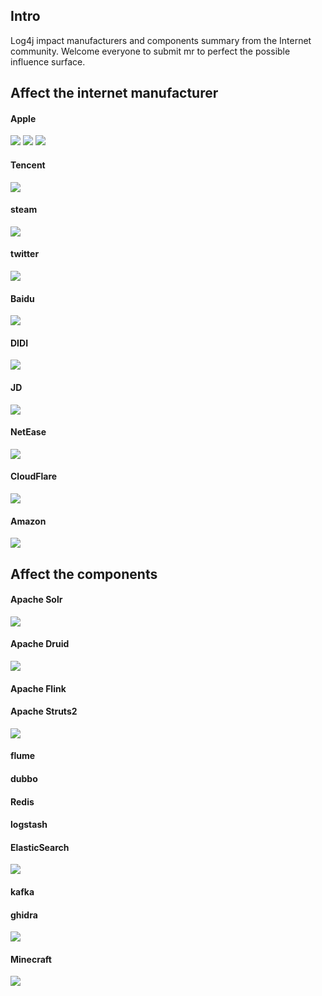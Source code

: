 ## Intro

Log4j impact manufacturers and components summary from the Internet community. Welcome everyone to submit mr to perfect the possible influence surface.



## Affect the internet manufacturer

#### Apple
![](internet/apple.jpg)
![](internet/apple2.jpg)
![](internet/apple3.jpg)

#### Tencent
![](internet/Tencent.png)
#### steam
![](internet/steam.jpg)
#### twitter
![](internet/twitter.png)
#### Baidu
![](internet/baidu.jpg)
#### DIDI
![](internet/didi.png)
#### JD
![](internet/JD.jpg)
#### NetEase
![](internet/NetEase.png)

#### CloudFlare
![](internet/CloudFlare.jpg)

#### Amazon
![](internet/amazon.jpg)

## Affect the components

#### Apache Solr
![](components/solr/solr.jpg)

#### Apache Druid
![](components/Druid/Druid.jpg)

#### Apache Flink

#### Apache Struts2
![](components/Struts2/Struts2.jpg)

#### flume

#### dubbo

#### Redis

#### logstash

#### ElasticSearch
![](components/ElasticSearch/ElasticSearch.jpg)

#### kafka

#### ghidra
![](components/ghidra/ghidra.jpg)

#### Minecraft
![](components/Minecraft/Minecraft.jpg)

